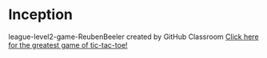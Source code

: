 # Inception
league-level2-game-ReubenBeeler created by GitHub Classroom
<a href="https://github.com/ReubenBeeler/Inception/blob/master/Inception.jar?raw=true">Click here for the greatest game of tic-tac-toe!</a>
